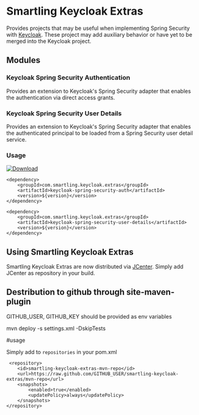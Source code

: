 # Smartling Keycloak Extras

Provides projects that may be useful when implementing Spring Security with [Keycloak].
These project may add auxiliary behavior or have yet to be merged into the Keycloak project.

## Modules

### Keycloak Spring Security Authentication

Provides an extension to Keycloak's Spring Security adapter that enables the authentication
via direct access grants.

### Keycloak Spring Security User Details

Provides an extension to Keycloak's Spring Security adapter that enables the authenticated
principal to be loaded from a Spring Security user detail service.

### Usage

[ ![Download](https://api.bintray.com/packages/smartling/release/keycloak-spring-security-auth/images/download.svg) ](https://bintray.com/smartling/release/keycloak-spring-security-auth/_latestVersion)

```
<dependency>
	<groupId>com.smartling.keycloak.extras</groupId>
	<artifactId>keycloak-spring-security-auth</artifactId>
	<version>${version}</version>
</dependency>

<dependency>
	<groupId>com.smartling.keycloak.extras</groupId>
	<artifactId>keycloak-spring-security-user-details</artifactId>
	<version>${version}</version>
</dependency>

```

## Using Smartling Keycloak Extras



Smartling Keycloak Extras are now distributed via [JCenter]. Simply add JCenter as repository in your build.

[jcenter]: https://bintray.com/bintray/jcenter
[keycloak]: http://keycloak.org
[repo]: https://dl.bintray.com/smartling/release


## Destribution to github through site-maven-plugin

GITHUB_USER, GITHUB_KEY should be provided as env variables

mvn deploy -s settings.xml -DskipTests

#usage

Simply add to ```repositories``` in your pom.xml

```
 <repository>
    <id>smartling-keycloak-extras-mvn-repo</id>
    <url>https://raw.github.com/GITHUB_USER/smartling-keycloak-extras/mvn-repo</url>
    <snapshots>
        <enabled>true</enabled>
        <updatePolicy>always</updatePolicy>
    </snapshots>
</repository>

```

